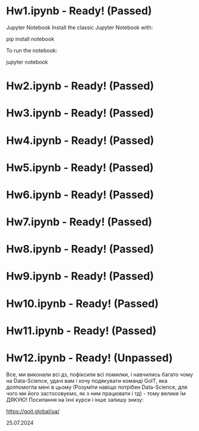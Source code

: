 # Hw1.ipynb - Ready! (Passed)

Jupyter Notebook
Install the classic Jupyter Notebook with:

pip install notebook

To run the notebook:

jupyter notebook

# Hw2.ipynb - Ready! (Passed)
# Hw3.ipynb - Ready! (Passed)
# Hw4.ipynb - Ready! (Passed)
# Hw5.ipynb - Ready! (Passed)
# Hw6.ipynb - Ready! (Passed)
# Hw7.ipynb - Ready! (Passed)
# Hw8.ipynb - Ready! (Passed)
# Hw9.ipynb - Ready! (Passed)
# Hw10.ipynb - Ready! (Passed)
# Hw11.ipynb - Ready! (Passed)
# Hw12.ipynb - Ready! (Unpassed)

Все, ми виконали всі дз, пофіксили всі помилки, і навчились багато чому на Data-Science, удачі вам і хочу подякувати команді GoIT, яка долпомогла мені в цьому (Розуміти навіщо потрібен Data-Science, для чого ми його застосовуємо, як з ним працювати і тд) - тому велике їм ДЯКУЮ! Посилання на їхні курси і інше залишу знизу:

https://goit.global/ua/

25.07.2024
